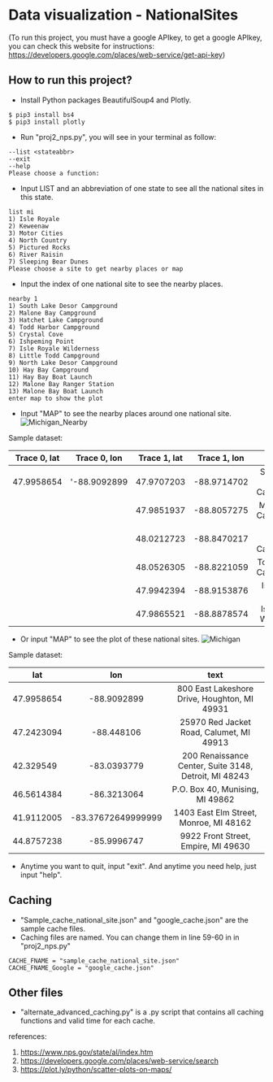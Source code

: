 # Data visualization - NationalSites
(To run this project, you must have a google APIkey, to get a google APIkey, you can check this website for instructions: https://developers.google.com/places/web-service/get-api-key)

## How to run this project?
* Install Python packages BeautifulSoup4 and Plotly. 
```
$ pip3 install bs4 
$ pip3 install plotly
```
* Run "proj2_nps.py", you will see in your terminal as follow:
```
--list <stateabbr>
--exit
--help
Please choose a function:
```
* Input LIST and an abbreviation of one state to see all the national sites in this state.
```
list mi
1) Isle Royale
2) Keweenaw
3) Motor Cities
4) North Country
5) Pictured Rocks
6) River Raisin
7) Sleeping Bear Dunes
Please choose a site to get nearby places or map
```
* Input the index of one national site to see the nearby places.
```
nearby 1
1) South Lake Desor Campground
2) Malone Bay Campground
3) Hatchet Lake Campground
4) Todd Harbor Campground
5) Crystal Cove
6) Ishpeming Point
7) Isle Royale Wilderness
8) Little Todd Campground
9) North Lake Desor Campground
10) Hay Bay Campground
11) Hay Bay Boat Launch
12) Malone Bay Ranger Station
13) Malone Bay Boat Launch
enter map to show the plot
```
* Input "MAP" to see the nearby places around one national site.
![Michigan_Nearby](https://github.com/EZIOJQ/SI508-Project2/raw/master/Sample_Michigan_nearbyplaces.png)

Sample dataset:

| Trace 0, lat | Trace 0, lon | Trace 1, lat | Trace 1, lon | text 
| ------------ | :----------: | :----------: | :----------: | :---------: 
| 47.9958654 | '-88.9092899 | 47.9707203 | 	-88.9714702	| South Lake Desor Campground
|| |47.9851937	| -88.8057275|	Malone Bay Campground
|	|	|48.0212723	| -88.8470217	|Hatchet Lake Campground
|	|	|48.0526305	| -88.8221059	|Todd Harbor Campground
|	|	|47.9942394	| -88.9153876	|Ishpeming Point
|	|	|47.9865521	|-88.8878574	|Isle Royale Wilderness

* Or input "MAP" to see the plot of these national sites.
![Michigan](https://github.com/EZIOJQ/SI508-Project2/raw/master/Sample_Michigan_Nationalsite.png)

Sample dataset:

| lat	| lon | text
|---------- | :----------: | :----------: 
|47.9958654	|-88.9092899	|800 East Lakeshore Drive, Houghton, MI 49931
|47.2423094	|-88.448106	|25970 Red Jacket Road, Calumet, MI 49913
|42.329549	|-83.0393779	|200 Renaissance Center, Suite 3148, Detroit, MI 48243
|46.5614384	|-86.3213064	|P.O. Box 40, Munising, MI 49862
|41.9112005	|-83.37672649999999	|1403 East Elm Street, Monroe, MI 48162
|44.8757238	|-85.9996747	|9922 Front Street, Empire, MI 49630

* Anytime you want to quit, input "exit". And anytime you need help, just input "help".

## Caching

* "Sample_cache_national_site.json" and "google_cache.json" are the sample cache files.
* Caching files are named. You can change them in line 59-60 in in "proj2_nps.py"
```
CACHE_FNAME = "sample_cache_national_site.json"
CACHE_FNAME_Google = "google_cache.json"
```

## Other files

* "alternate_advanced_caching.py" is a .py script that contains all caching functions and valid time for each cache. 















references:
1. https://www.nps.gov/state/al/index.htm
2. https://developers.google.com/places/web-service/search
3. https://plot.ly/python/scatter-plots-on-maps/
